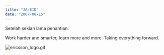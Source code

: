 ```yaml
---
title: "JA/EID"
date: "2007-08-15"
---
```


Setelah sekian lama penantian.

Work harder and smarter, learn more and more. Taking everything forward.

![ericsson_logo.gif](https://sigitp.files.wordpress.com/2007/08/ericsson_logo.gif)
